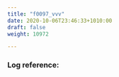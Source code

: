 ```yaml
---
title: "f0097_vvv"
date: 2020-10-06T23:46:33+1010:00
draft: false
weight: 10972

---
```


### Log reference: <no value>

```
